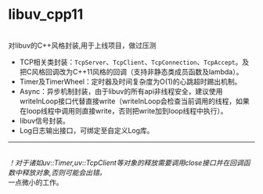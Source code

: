 # libuv_cpp11
<br>对libuv的C++风格封装,用于上线项目，做过压测</br>


* TCP相关类封装：`TcpServer`、`TcpClient`、`TcpConnection`、`TcpAccept`。及把C风格回调改为C++11风格的回调（支持非静态类成员函数及lambda）。
* Timer及TimerWheel：定时器及时间复杂度为O(1)的心跳超时踢出机制。
* Async：异步机制封装，由于libuv的所有api非线程安全，建议使用writeInLoop接口代替直接write（writeInLoop会检查当前调用的线程，如果在loop线程中调用则直接write，否则把write加到loop线程中执行）。
* libuv信号封装。   
* Log日志输出接口，可绑定至自定义Log库。
** **
<br>_！对于诸如uv::Timer,uv::TcpClient等对象的释放需要调用close接口并在回调函数中释放对象,否则可能会出错。_</br>
一点微小的工作。
